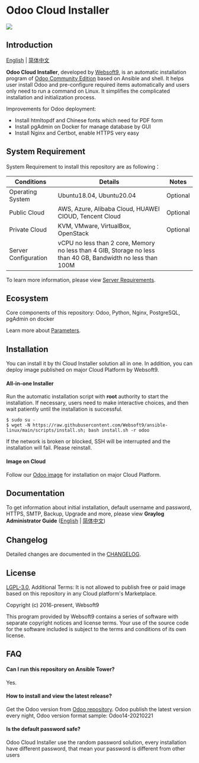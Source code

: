 # Odoo Cloud Installer

![](https://libs.websoft9.com/common/websott9-cloud-installer.png) 

## Introduction

[English](/README.md) | [简体中文](/README-zh.md)  

**Odoo Cloud Installer**, developed by [Websoft9](https://www.websoft9.com), is an automatic installation program of [Odoo Community Edition](https://nightly.odoo.com/) based on Ansible and shell. It helps user install Odoo and pre-configure required items automatically and users only need to run a command on Linux. It simplifies the complicated installation and initialization process.  

Improvements for Odoo deployment:

* Install htmltopdf and Chinese fonts which need for PDF form
* Install pgAdmin on Docker for manage database by GUI
* Install Nginx and Certbot, enable HTTPS very easy 

## System Requirement

System Requirement to install this repository are as following：

| Conditions       | Details                               | Notes                |
| ------------------- | --------------------------------| -------------------- |
| Operating System   | Ubuntu18.04, Ubuntu20.04| Optional                 |
| Public Cloud     | AWS, Azure, Alibaba Cloud, HUAWEI ClOUD, Tencent Cloud    | Optional                 |
| Private Cloud     | KVM, VMware, VirtualBox, OpenStack    | Optional                 |
| Server Configuration | vCPU no less than 2 core, Memory no less than  4 GIB, Storage no less than 40 GB, Bandwidth no less than 100M ||

To learn more information, please view [Server Requirements](https://www.odoo.com/zh_CN/forum/help-1/question/server-requirements-121217).

## Ecosystem

Core components of this repository: Odoo, Python, Nginx, PostgreSQL, pgAdmin on docker

Learn more about [Parameters](/docs/stack-components.md).

## Installation

You can install it by thi Cloud Installer solution all in one. In addition, you can deploy image published on major Cloud Platform by Websoft9.

#### All-in-one Installer

Run the automatic installation script with **root** authority to start the installation. If necessary, users need to make interactive choices, and then wait patiently until the installation is successful.

```
$ sudo su -
$ wget -N https://raw.githubusercontent.com/Websoft9/ansible-linux/main/scripts/install.sh; bash install.sh -r odoo
```

If the network is broken or blocked, SSH will be interrupted and the installation will fail. Please reinstall.

#### Image on Cloud 

Follow our [Odoo image](https://apps.websoft9.com/odoo) for installation on major Cloud Platform.

## Documentation

To get information about initial installation, default username and password, HTTPS, SMTP, Backup, Upgrade and more, please view **Graylog Administrator Guide** ([English](https://support.websoft9.com/docs/odoo) | [简体中文](https://support.websoft9.com/docs/odoo/zh))

## Changelog

Detailed changes are documented in the [CHANGELOG](/CHANGELOG.md).

## License

[LGPL-3.0](/License.md), Additional Terms: It is not allowed to publish free or paid image based on this repository in any Cloud platform's Marketplace.

Copyright (c) 2016-present, Websoft9

This program provided by Websoft9 contains a series of software with separate copyright notices and license terms. Your use of the source code for the software included is subject to the terms and conditions of its own license.

## FAQ

#### Can I run this repository on Ansible Tower? 

Yes.

#### How to install and view the latest release?

Get the Odoo version from [Odoo repository](https://nightly.odoo.com/). Odoo publish the latest version every night, Odoo version format sample: Odoo14-20210221

#### Is the default password safe?

Odoo Cloud Installer use the random password solution, every installation have different password, that mean your password is different from other users
